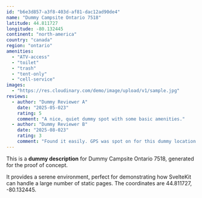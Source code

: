 ```yaml
---
id: "b6e3d857-a3f8-403d-af81-dac12ad90de4"
name: "Dummy Campsite Ontario 7518"
latitude: 44.811727
longitude: -80.132445
continent: "north-america"
country: "canada"
region: "ontario"
amenities:
  - "ATV-access"
  - "toilet"
  - "trash"
  - "tent-only"
  - "cell-service"
images:
  - "https://res.cloudinary.com/demo/image/upload/v1/sample.jpg"
reviews:
  - author: "Dummy Reviewer A"
    date: "2025-05-023"
    rating: 5
    comment: "A nice, quiet dummy spot with some basic amenities."
  - author: "Dummy Reviewer B"
    date: "2025-08-023"
    rating: 3
    comment: "Found it easily. GPS was spot on for this dummy location."
---
```


This is a **dummy description** for Dummy Campsite Ontario 7518, generated for the proof of concept.

It provides a serene environment, perfect for demonstrating how SvelteKit can handle a large number of static pages. The coordinates are 44.811727, -80.132445.

